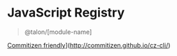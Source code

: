 # JavaScript Registry

> @talon/[module-name]

[Commitizen friendly](https://img.shields.io/badge/commitizen-friendly-brightgreen.svg)](http://commitizen.github.io/cz-cli/)
